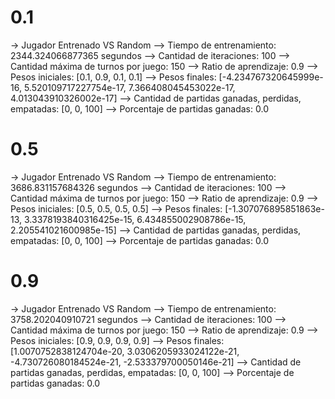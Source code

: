 # 0.1
-> Jugador Entrenado VS Random
--> Tiempo de entrenamiento: 2344.324066877365 segundos
--> Cantidad de iteraciones: 100
--> Cantidad máxima de turnos por juego: 150
--> Ratio de aprendizaje: 0.9
--> Pesos iniciales: [0.1, 0.9, 0.1, 0.1]
--> Pesos finales: [-4.234767320645999e-16, 5.520109717227754e-17, 7.366408045453022e-17, 4.013043910326002e-17]
--> Cantidad de partidas ganadas, perdidas, empatadas: [0, 0, 100]
--> Porcentaje de partidas ganadas: 0.0

# 0.5
-> Jugador Entrenado VS Random
--> Tiempo de entrenamiento: 3686.831157684326 segundos
--> Cantidad de iteraciones: 100
--> Cantidad máxima de turnos por juego: 150
--> Ratio de aprendizaje: 0.9
--> Pesos iniciales: [0.5, 0.5, 0.5, 0.5]
--> Pesos finales: [-1.307076895851863e-13, 3.3378193840316425e-15, 6.434855002908786e-15, 2.205541021600985e-15]
--> Cantidad de partidas ganadas, perdidas, empatadas: [0, 0, 100]
--> Porcentaje de partidas ganadas: 0.0

# 0.9
-> Jugador Entrenado VS Random
--> Tiempo de entrenamiento: 3758.202040910721 segundos
--> Cantidad de iteraciones: 100
--> Cantidad máxima de turnos por juego: 150
--> Ratio de aprendizaje: 0.9
--> Pesos iniciales: [0.9, 0.9, 0.9, 0.9]
--> Pesos finales: [1.0070752838124704e-20, 3.0306205933024122e-21, -4.730726080184524e-21, -2.533379700050146e-21]
--> Cantidad de partidas ganadas, perdidas, empatadas: [0, 0, 100]
--> Porcentaje de partidas ganadas: 0.0